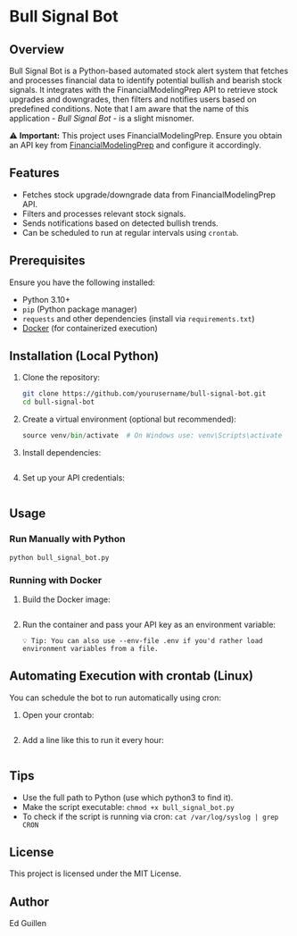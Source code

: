 # Bull Signal Bot

## Overview

Bull Signal Bot is a Python-based automated stock alert system that fetches and processes financial data to identify potential bullish and bearish stock signals. It integrates with the FinancialModelingPrep API to retrieve stock upgrades and downgrades, then filters and notifies users based on predefined conditions. Note that I am aware that the name of this application - _Bull Signal Bot_ - is a slight misnomer.

⚠ **Important:** This project uses FinancialModelingPrep. Ensure you obtain an API key from [FinancialModelingPrep](https://financialmodelingprep.com/) and configure it accordingly.

## Features

- Fetches stock upgrade/downgrade data from FinancialModelingPrep API.
- Filters and processes relevant stock signals.
- Sends notifications based on detected bullish trends.
- Can be scheduled to run at regular intervals using `crontab`.

## Prerequisites

Ensure you have the following installed:

- Python 3.10+
- `pip` (Python package manager)
- `requests` and other dependencies (install via `requirements.txt`)
- [Docker](https://docs.docker.com/get-docker/) (for containerized execution)

## Installation (Local Python)

1. Clone the repository:

   ```sh
   git clone https://github.com/yourusername/bull-signal-bot.git
   cd bull-signal-bot

2. Create a virtual environment (optional but recommended):
   ```python -m venv venv
   source venv/bin/activate  # On Windows use: venv\Scripts\activate

3. Install dependencies:
   ```pip install -r requirements.txt

4. Set up your API credentials:
   ```FMP_API_KEY=your_api_key_here

## Usage
### Run Manually with Python
`python bull_signal_bot.py`

### Running with Docker

1. Build the Docker image:
   ```docker build -t bull-signal-bot:latest .

2. Run the container and pass your API key as an environment variable:
   ```docker run --rm -e FMP_API_KEY=your_api_key_here bull-signal-bot
   💡 Tip: You can also use --env-file .env if you'd rather load environment variables from a file.

## Automating Execution with crontab (Linux)

You can schedule the bot to run automatically using cron:

1. Open your crontab:
   ```crontab -e

2. Add a line like this to run it every hour:
   ```0 * * * * /usr/bin/python3 /path/to/bull_signal_bot.py >> /path/to/bull_signal_bot.log 2>&1

## Tips

- Use the full path to Python (use which python3 to find it).
- Make the script executable: `chmod +x bull_signal_bot.py`
- To check if the script is running via cron: `cat /var/log/syslog | grep CRON`

## License

This project is licensed under the MIT License.

## Author

Ed Guillen